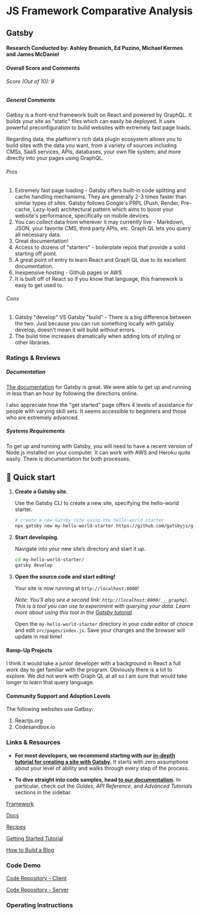# JS Framework Comparative Analysis

## Gatsby

#### Research Conducted by: Ashley Breunich, Ed Puzino, Michael Kermes and James McDaniel

#### Overall Score and Comments 

###### Score (Out of 10): 9

##### General Comments 

Gatbsy is a front-end framework built on React and powered by GraphQL. It builds your site as "static" files which can easily be deployed. It uses powerful preconfiguration to build websites with extremely fast page loads.

Regarding data, the platform's rich data plugin ecosystem allows you to build sites with the data you want, from a variety of sources including CMSs, SaaS services, APIs, databases, your own file system, and more directly into your pages using GraphQL.

###### Pros
1. Extremely fast page loading - Gatsby offers built-in code splitting and cache handling mechanisms. They are generally 2-3 times faster than similar types of sites. Gatsby follows Google's PRPL (Push, Render, Pre-cache, Lazy-load) architectural pattern which aims to boost your website's performance, specifically on mobile devices. 
2. You can collect data from wherever it may currently live - Markdown, JSON, your favorite CMS, third party APIs, etc. Graph QL lets you query all necessary data. 
3. Great documentation! 
4. Access to dozens of "starters" - boilerplate repos that provide a solid starting off point. 
5. A great point of entry to learn React and Graph QL due to its excellent documentation. 
6. Inexpensive hosting - Github pages or AWS
7. It is built off of React so if you know that language, this framework is easy to get used to. 

###### Cons
1. Gatsby "develop" VS Gatsby "build" - There is a big difference between the two. Just because you can run something locally with gatsby develop, doesn't mean it will build without errors. 
2. The build time increases dramatically when adding lots of styling or other libraries. 

### Ratings & Reviews

##### Documentation 
[The documentation](https://www.gatsbyjs.org/docs/) for Gatsby is great. We were able to get up and running in less than an hour by following the directions online. 

I also appreciate how the "get started" page offers 4 levels of assistance for people with varying skill sets. It seems accessible to beginners and those who are extremely advanced. 

##### Systems Requirements 
To get up and running with Gatsby, you will need to have a recent version of Node.js installed on your computer. It can work with AWS and Heroku quite easily. There is documentation for both processes.  

## 🚀 Quick start

1.  **Create a Gatsby site.**

    Use the Gatsby CLI to create a new site, specifying the hello-world starter.

    ```sh
    # create a new Gatsby site using the hello-world starter
    npx gatsby new my-hello-world-starter https://github.com/gatsbyjs/gatsby-starter-hello-world
    ```

1.  **Start developing.**

    Navigate into your new site’s directory and start it up.

    ```sh
    cd my-hello-world-starter/
    gatsby develop
    ```

1.  **Open the source code and start editing!**

    Your site is now running at `http://localhost:8000`!

    _Note: You'll also see a second link: _`http://localhost:8000/___graphql`_. This is a tool you can use to experiment with querying your data. Learn more about using this tool in the [Gatsby tutorial](https://www.gatsbyjs.org/tutorial/part-five/#introducing-graphiql)._

    Open the `my-hello-world-starter` directory in your code editor of choice and edit `src/pages/index.js`. Save your changes and the browser will update in real time!

#### Ramp-Up Projects
I think it would take a junior developer with a background in React a full work day to get familiar with the program. Obviously there is a lot to explore. We did not work with Graph QL at all so I am sure that would take longer to learn that query language. 

#### Community Support and Adoption Levels 
The following websites use Gatbsy: 
1. Reactjs.org
2. Codesandbox.io

### Links & Resources 
- **For most developers, we recommend starting with our [in-depth tutorial for creating a site with Gatsby](https://www.gatsbyjs.org/tutorial/).** It starts with zero assumptions about your level of ability and walks through every step of the process.

- **To dive straight into code samples, head [to our documentation](https://www.gatsbyjs.org/docs/).** In particular, check out the _Guides_, _API Reference_, and _Advanced Tutorials_ sections in the sidebar.

[Framework](https://www.gatsbyjs.org/) 

[Docs](https://www.gatsbyjs.org/docs/)

[Recipes](https://www.gatsbyjs.org/docs/recipes)

[Getting Started Tutorial](https://www.gatsbyjs.org/tutorial/part-one/)

[How to Build a Blog](https://codeburst.io/build-a-blog-using-gatsby-js-react-8561bfe8fc91)

### Code Demo
[Code Repository - Client](https://github.com/ashley-breunich/gatsby) 

[Code Repository - Server](https://github.com/ashley-breunich/yakker-server/tree/master/server) 

### Operating Instructions 
